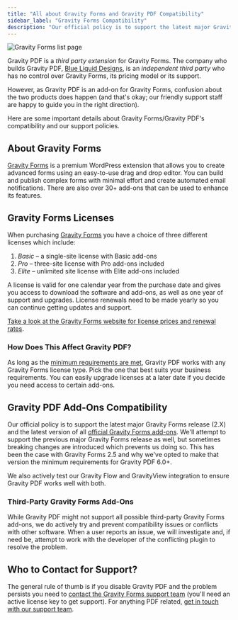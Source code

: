 ```yaml
---
title: "All about Gravity Forms and Gravity PDF Compatibility"
sidebar_label: "Gravity Forms Compatibility"
description: "Our official policy is to support the latest major Gravity Forms release (1.x) and the latest version of all official Gravity Forms add-ons."
---
```


![Gravity Forms list page](https://resources.gravitypdf.com/uploads/2021/04/v6-Gravity-Forms-Page.png)

Gravity PDF is a *third party extension* for Gravity Forms. The company who builds Gravity PDF, [Blue Liquid Designs](https://blueliquiddesigns.com.au), is an *independent third party* who has no control over Gravity Forms, its pricing model or its support.

However, as Gravity PDF is an add-on for Gravity Forms, confusion about the two products does happen (and that's okay; our friendly support staff are happy to guide you in the right direction).

Here are some important details about Gravity Forms/Gravity PDF's compatibility and our support policies.

## About Gravity Forms

<a href="https://rocketgenius.pxf.io/c/1211356/445235/7938" rel="sponsored">Gravity Forms</a> is a premium WordPress extension that allows you to create advanced forms using an easy-to-use drag and drop editor. You can build and publish complex forms with minimal effort and create automated email notifications. There are also over 30+ add-ons that can be used to enhance its features.

## Gravity Forms Licenses

When purchasing <a href="https://rocketgenius.pxf.io/c/1211356/445235/7938" rel="sponsored">Gravity Forms</a> you have a choice of three different licenses which include:

1. _Basic_ – a single-site license with Basic add-ons
1. _Pro_ – three-site license with Pro add-ons included
1. _Elite_ – unlimited site license with Elite add-ons included

A license is valid for one calendar year from the purchase date and gives you access to download the software and add-ons, as well as one year of support and upgrades. License renewals need to be made yearly so you can continue getting updates and support.

<a href="https://rocketgenius.pxf.io/c/1211356/445235/7938?u=https%3A%2F%2Fwww.gravityforms.com%2Fpricing%2F" rel="sponsored">Take a look at the Gravity Forms website for license prices and renewal rates</a>.

### How Does This Affect Gravity PDF?

As long as the [minimum requirements are met](installation.md#plugin-requirements), Gravity PDF works with any Gravity Forms license type. Pick the one that best suits your business requirements. You can easily upgrade licenses at a later date if you decide you need access to certain add-ons.

## Gravity PDF Add-Ons Compatibility

Our official policy is to support the latest major Gravity Forms release (2.X) and the latest version of all <a href="https://rocketgenius.pxf.io/c/1211356/445235/7938?u=https%3A%2F%2Fwww.gravityforms.com%2Fadd-ons%2F" rel="sponsored">official Gravity Forms add-ons</a>. We'll attempt to support the previous major Gravity Forms release as well, but sometimes breaking changes are introduced which prevents us doing so. This has been the case with Gravity Forms 2.5 and why we've opted to make that version the minimum requirements for Gravity PDF 6.0+.

We also actively test our Gravity Flow and GravityView integration to ensure Gravity PDF works well with both.

### Third-Party Gravity Forms Add-Ons

While Gravity PDF might not support all possible third-party Gravity Forms add-ons, we do actively try and prevent compatibility issues or conflicts with other software. When a user reports an issue, we will investigate and, if need be, attempt to work with the developer of the conflicting plugin to resolve the problem.

## Who to Contact for Support?

The general rule of thumb is if you disable Gravity PDF and the problem persists you need to <a href="https://rocketgenius.pxf.io/c/1211356/445235/7938?u=https%3A%2F%2Fwww.gravityforms.com%2Fsupport%2F" rel="sponsored">contact the Gravity Forms support team</a> (you'll need an active license key to get support). For anything PDF related, [get in touch with our support team](https://gravitypdf.com/support/).